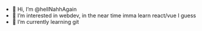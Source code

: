 - 👋 Hi, I’m @hellNahhAgain
- 👀 I’m interested in webdev, in the near time imma learn react/vue I guess
- 🌱 I’m currently learning git
